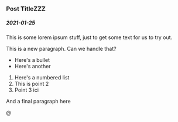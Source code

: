 ### Post TitleZZZ
##### 2021-01-25

This is some lorem ipsum stuff, just to get some text
for us to try out.

This is a new paragraph. Can we handle that?

+ Here's a bullet
+ Here's another

1. Here's a numbered list
1. This is point 2
1. Point 3 ici

And a final paragraph here

@ 

